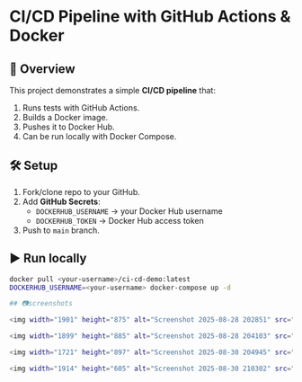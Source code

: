 # CI/CD Pipeline with GitHub Actions & Docker

## 🚀 Overview
This project demonstrates a simple **CI/CD pipeline** that:
1. Runs tests with GitHub Actions.
2. Builds a Docker image.
3. Pushes it to Docker Hub.
4. Can be run locally with Docker Compose.

## 🛠️ Setup
1. Fork/clone repo to your GitHub.
2. Add **GitHub Secrets**:
   - `DOCKERHUB_USERNAME` → your Docker Hub username
   - `DOCKERHUB_TOKEN` → Docker Hub access token
3. Push to `main` branch.

## ▶️ Run locally
```bash
docker pull <your-username>/ci-cd-demo:latest
DOCKERHUB_USERNAME=<your-username> docker-compose up -d

## 📷screenshots

<img width="1901" height="875" alt="Screenshot 2025-08-28 202851" src="https://github.com/user-attachments/assets/c2be1f24-ffcd-4bf9-bfda-5d467eeb88e8" />

<img width="1899" height="885" alt="Screenshot 2025-08-28 204103" src="https://github.com/user-attachments/assets/dc885fd1-999b-4c9e-aae2-7527f402b26a" />

<img width="1721" height="897" alt="Screenshot 2025-08-30 204945" src="https://github.com/user-attachments/assets/0bd8ca75-9abd-4806-81f9-2661b0b26c99" />

<img width="1914" height="605" alt="Screenshot 2025-08-30 210302" src="https://github.com/user-attachments/assets/807c6790-807c-44b1-8247-aa4b6204828a" />






